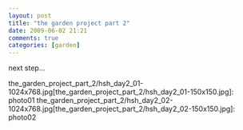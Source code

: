 ```yaml
---
layout: post
title: "the garden project part 2"
date: 2009-06-02 21:21
comments: true
categories: [garden]
---
```


next step...

the_garden_project_part_2/hsh_day2_01-1024x768.jpg[the_garden_project_part_2/hsh_day2_01-150x150.jpg]: photo01
the_garden_project_part_2/hsh_day2_02-1024x768.jpg[the_garden_project_part_2/hsh_day2_02-150x150.jpg]: photo02
